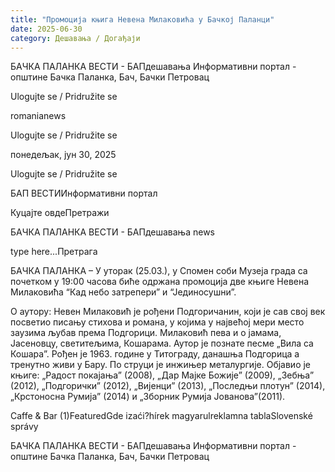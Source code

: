 ```yaml
---
title: "Промоција књига Невена Милаковића у Бачкој Паланци"
date: 2025-06-30
category: Дешавања / Догађаји
---
```


БАЧКА ПАЛАНКА ВЕСТИ - БАПдешавања Информативни портал - општине Бачка Паланка, Бач, Бачки Петровац

Ulogujte se / Pridružite se

romanianews

Ulogujte se / Pridružite se

понедељак, јун 30, 2025

Ulogujte se / Pridružite se

БАП ВЕСТИИнформативни портал

Куцајте овдеПретражи

БАЧКА ПАЛАНКА ВЕСТИ - БАПдешавања news

type here...Претрага

БАЧКА ПАЛАНКА – У уторак (25.03.), у Спомен соби Музеја града са почетком у 19:00 часова биће одржана промоција две књиге Невена Милаковића “Кад небо затрепери” и “Јединосушни”.

О аутору:
Невен Милаковић је рођени Подгоричанин, који је сав свој век посветио писању стихова и романа, у којима у највећој мери место заузима љубав према Подгорици. Милаковић пева и о јамама, Јасеновцу, светитељима, Кошарама. Аутор је познате песме „Вила са Кошара”. Рођен је 1963. године у Титограду, данашња Подгорица а тренутно живи у Бару. По струци је инжињер металургије. Објавио је књиге: „Радост покајања” (2008), „Дар Мајке Божије” (2009), „Зебња” (2012), „Подгорички” (2012), „Вијенци” (2013), „Последњи плотун” (2014), „Крстоносна Румија” (2014) и „Зборник Румија Јованова”(2011).

Caffe & Bar (1)FeaturedGde izaći?hírek magyarulreklamna tablaSlovenské správy

БАЧКА ПАЛАНКА ВЕСТИ - БАПдешавања Информативни портал - општине Бачка Паланка, Бач, Бачки Петровац
